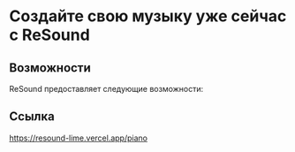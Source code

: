 # Создайте свою музыку уже сейчас с ReSound
## Возможности

ReSound предоставляет следующие возможности:

## Ссылка

https://resound-lime.vercel.app/piano

